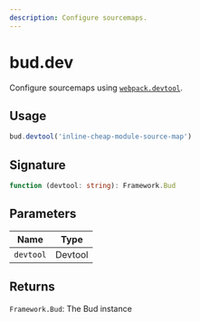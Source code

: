 ```yaml
---
description: Configure sourcemaps.
---
```


# bud.dev

Configure sourcemaps using [`webpack.devtool`](https://webpack.js.org/configuration/devtool/).

## Usage

```js
bud.devtool('inline-cheap-module-source-map')
```

## Signature

```ts
function (devtool: string): Framework.Bud
```

## Parameters

| Name      | Type    |
| --------- | ------- |
| `devtool` | Devtool |

## Returns

`Framework.Bud`: The Bud instance
